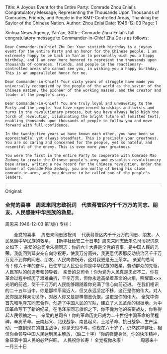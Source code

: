 Title: A Joyous Event for the Entire Party: Comrade Zhou Enlai's Congratulatory Message, Representing the Thousands Upon Thousands of Comrades, Friends, and People in the KMT-Controlled Areas, Thanking the Savior of the Chinese Nation.
Author: Zhou Enlai
Date: 1946-12-03
Page: 1

Xinhua News Agency, Yan'an, 30th—Comrade Zhou Enlai's full congratulatory message to Commander-in-Chief Zhu De is as follows:

	Dear Commander-in-Chief Zhu De: Your sixtieth birthday is a joyous event for the entire Party and an honor for the Chinese people. I am extremely happy to be back in Yan'an to personally wish you a happy birthday, and I am even more honored to represent the thousands upon thousands of comrades, friends, and people in the reactionary-controlled areas who cannot see you, in wishing you a happy birthday. This is an unparalleled honor for me.

	Dear Commander-in-Chief! Your sixty years of struggle have made you universally recognized by the people of the world as the savior of the Chinese nation, the pioneer of the working masses, and the creator and leader of the people's army.

	Dear Commander-in-Chief! You are truly loyal and unwavering to the Party and the people. You have experienced hardships and twists and turns in the revolutionary process, but you have always held high the torch of revolution, illuminating the bright future of [omitted text], enabling thousands upon thousands of people to follow you and move forward with full confidence.

	In the twenty-five years we have known each other, you have been so approachable, yet always steadfast. This is precisely your greatness. You are so caring and concerned for the people, yet so hateful and resentful of the enemy. This is even more your greatness.

	You were the first in the entire Party to cooperate with Comrade Mao Zedong to create the Chinese people's army and establish revolutionary base areas, writing a new record for the Chinese revolution. Under the banner of Comrade Mao Zedong, you are worthy of being his close comrade-in-arms, and you deserve to be called one of the people's leaders.


<hr /> 

Original: 


### 全党的喜事　周恩来同志致祝词　代表蒋管区内千千万万的同志、朋友、人民感谢中华民族的救星。
周恩来
1946-12-03
第1版()
专栏：

　　全党的喜事
  　周恩来同志致祝词
  　代表蒋管区内千千万万的同志、朋友、人民感谢中华民族的救星。
    【新华社延安三十日电】周恩来同志致朱总司令祝词原文如下：
    亲爱的总司令朱德同志：你的六十大寿是全党的喜事，是中国人民的光荣。我能回到延安亲自向你祝寿，使我万分高兴，我更愿代表那反动统治区千千万万见不到你的同志、朋友、人民向你祝寿，这对我更是无上荣幸。
    亲爱的总司令！你六十年的奋斗，已使举世人民公认你是中华民族的救星，劳动群众的先驱，人民军队的创造者和领导者。
    亲爱的总司令！你为党为人民真是忠贞不二，你在革命过程中经历了艰难曲折，千辛万苦，但你永远高举着革命的火炬，照耀着×××光明的前途，使千千万万的人民能够跟随着你充满了信心向前迈进。
    在我们相识的二十五年当中，你是那样平易近人，但又永远坚定不移，这正是你的伟大。对人民你是那样亲切关怀，对敌人你又是那样憎恶仇恨，这更是你的伟大。
    全党中你首先和毛泽东同志合作，创造了中国人民的军队，建立了人民革命的根据地，为中国革命写下了新的纪录，在毛泽东同志旗帜之下，你不愧为他的亲密战友，你称得起人民领袖之一。
    亲爱的总司令！你的革命历史已成为二十世纪中国革命的里程碑，辛亥革命、云南起义、北伐战争、南昌起义、土地革命、抗日战争、生产运动、一直到现在的自卫战争，你是无役不与。你现在六十岁了，仍然这样健壮，相信你会领导中国人民达到民主解放，（缺二十字）“你的强健身体，你的快乐精神，象征着中国人民的必然兴旺。
    人民祝你长寿！
    全党祝你永康！
　　　  周恩来十一月三十日
